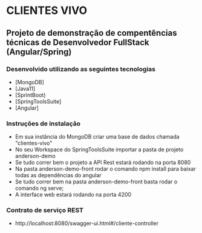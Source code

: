 # CLIENTES VIVO

## Projeto de demonstração de compentências técnicas de Desenvolvedor FullStack (Angular/Spring)

###  Desenvolvido utilizando as seguintes tecnologias

* [MongoDB]
* [Java11]
* [SprintBoot)
* [SpringToolsSuite]
* [Angular]

### Instruções de instalação

* Em sua instância do MongoDB criar uma base de dados chamada "clientes-vivo"
* No seu Workspace do SpringToolsSuite importar a pasta de projeto anderson-demo 
* Se tudo correr bem o projeto a API Rest estará rodando na porta 8080
* Na pasta anderson-demo-front rodar o comando npm install para baixar todas as dependências do angular
* Se tudo correr bem na pasta anderson-demo-front basta rodar o comando ng serve;
* A interface web estará rodando na porta 4200

###  Contrato de serviço REST 

* http://localhost:8080/swagger-ui.html#/cliente-controller

